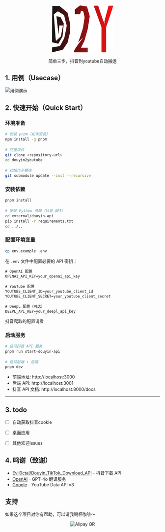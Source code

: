 
<p align="center">
<img src="/packages/web/public/logo.svg" width="200" alt="Logo">
</p>
<p align="center">
简单三步，抖音到youtube自动搬运
</p>

## 1. 用例（Usecase）

![用例演示](https://aiccplayground.online/usecase.gif)


## 2. 快速开始（Quick Start）

### 环境准备

```bash
# 安装 pnpm（如未安装）
npm install -g pnpm

# 克隆项目
git clone <repository-url>
cd douyin2youtube

# 初始化子模块
git submodule update --init --recursive
```

### 安装依赖

```bash
pnpm install

# 安装 Python 依赖（抖音 API）
cd external/douyin-api
pip install -r requirements.txt
cd ../..
```

### 配置环境变量

```bash
cp env.example .env
```

在 `.env` 文件中配置必要的 API 密钥：

```env
# OpenAI 配置
OPENAI_API_KEY=your_openai_api_key

# YouTube 配置  
YOUTUBE_CLIENT_ID=your_youtube_client_id
YOUTUBE_CLIENT_SECRET=your_youtube_client_secret

# DeepL 配置（可选）
DEEPL_API_KEY=your_deepl_api_key
```

抖音爬取的配置请看
### 启动服务

```bash
# 启动抖音 API 服务
pnpm run start-douyin-api

# 启动前端 + 后端
pnpm dev
```

- 前端地址: http://localhost:3000
- 后端 API: http://localhost:3001
- 抖音 API 文档: http://localhost:8000/docs

---

## 3. todo 
- [ ] 自动获取抖音cookie 
- [ ] 桌面应用
- [ ] 其他欢迎issues


## 4. 鸣谢（致谢）

- [Evil0ctal/Douyin_TikTok_Download_API](https://github.com/Evil0ctal/Douyin_TikTok_Download_API) - 抖音下载 API
- [OpenAI](https://openai.com/) - GPT-4o 翻译服务
- [Google](https://developers.google.com/youtube/v3) - YouTube Data API v3 

## 支持
如果这个项目对你有帮助，可以请我喝杯咖啡～

<p align="center">
  <img src="https://aiccplayground.online/coffe.jpeg" alt="Alipay QR" width="200" />
</p>